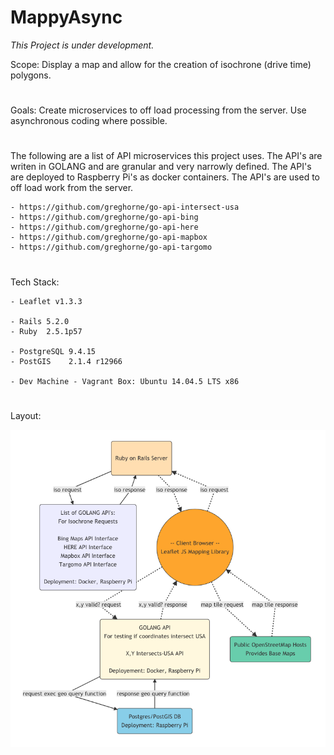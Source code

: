 # MappyAsync

*This Project is under development.*

Scope:  Display a map and allow for the creation of isochrone (drive time) polygons.
#
Goals:  Create microservices to off load processing from the server.  Use asynchronous coding where possible.
#
The following are a list of API microservices this project uses.  The API's are writen in GOLANG and are granular and very narrowly defined.  The API's are deployed to Raspberry Pi's as docker containers.  The API's are used to off load work from the server.
    
    - https://github.com/greghorne/go-api-intersect-usa
    - https://github.com/greghorne/go-api-bing
    - https://github.com/greghorne/go-api-here
    - https://github.com/greghorne/go-api-mapbox
    - https://github.com/greghorne/go-api-targomo

#

Tech Stack:

	- Leaflet v1.3.3

    - Rails 5.2.0
    - Ruby  2.5.1p57

    - PostgreSQL 9.4.15
    - PostGIS    2.1.4 r12966

    - Dev Machine - Vagrant Box: Ubuntu 14.04.5 LTS x86

#
Layout:

<img src="./diagram8.png">
